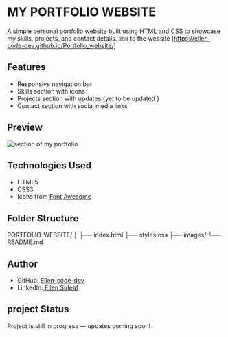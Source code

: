 # MY PORTFOLIO WEBSITE

A simple personal portfolio website built using HTML and CSS to showcase my skills, projects, and contact details.
link to the website [https://ellen-code-dev.github.io/Portfolio_website/]

##  Features

- Responsive navigation bar
- Skills section with icons
- Projects section with updates {yet to be updated }
- Contact section with social media links

##  Preview

![section of my portfolio]([images\portfolio.jpeg](https://github.com/Ellen-code-dev/Portfolio_website/blob/main/WhatsApp%20Image%202025-08-03%20at%2023.42.04%20(1).jpeg)) 

## Technologies Used

- HTML5
- CSS3
- Icons from [Font Awesome](https://fontawesome.com/)

## Folder Structure
PORTFOLIO-WEBSITE/
│
├── index.html
├── styles.css
├── images/
└── README.md


## Author

- GitHub: [Ellen-code-dev](https://github.com/ellen-code-dev)
- LinkedIn:[ Ellen Sirleaf ](https://www.linkedin.com/in/ellen-sirleaf-745905302/)

## project Status

 Project is still in progress — updates coming soon!
